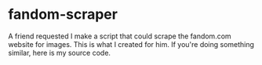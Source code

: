 # fandom-scraper
A friend requested I make a script that could scrape the fandom.com website for images. This is what I created for him. If you're doing something similar, here is my source code.
